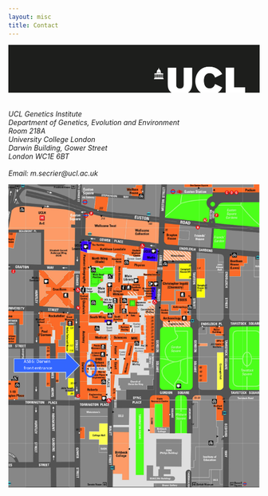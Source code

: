 ```yaml
---
layout: misc
title: Contact
---
```


<address>
	<img class="pull-left" src="/images/ucl-logo.png">  
	<p>&nbsp;<br>
	UCL Genetics Institute<br>
	Department of Genetics, Evolution and Environment<br>
	Room 218A<br>  
	University College London<br>
	Darwin Building, Gower Street<br>
	London WC1E 6BT<br>
	<br>
	Email: m.secrier<span style="display:none">obfuscate</span>@ucl.ac.uk<br>
</address>

<a href="http://g.co/maps/ty32r"><img class="pull-right" src="/images/darwin-map.png"/></a>